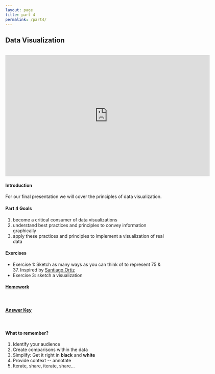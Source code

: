 ```yaml
---
layout: page
title: part 4
permalink: /part4/
---
```


## Data Visualization
<br>
<iframe src="https://docs.google.com/presentation/d/186LxIQ8fLcmwlroeT8-z3LDm1QQ7zMFtqTH1k5i3lmw/embed?start=false&loop=false&delayms=3000" frameborder="0" width="640" height="380" allowfullscreen="true" mozallowfullscreen="true" webkitallowfullscreen="true"></iframe>
<br>   

#### Introduction  
For our final presentation we will cover the principles of data visualization.   


####  Part 4 Goals  
1. become a critical consumer of data visualizations
2. understand best practices and principles to convey information graphically
3. apply these practices and principles to implement a visualization of real data   


#### Exercises   
- Exercise 1: Sketch as many ways as you can think of to represent 75 & 37. Inspired by <a href = "http://blog.visual.ly/45-ways-to-communicate-two-quantities/" target = "_blank">Santiago Ortiz</a>
- Exercise 3: sketch a visualization  

#### <a href = "https://github.com/GeoCenter/StataTraining/blob/master/Day4/DoFiles/visualizationWarmup.do" target="_blank">Homework</a>       
<br>   


#### <a href = "https://github.com/GeoCenter/StataTraining/blob/master/Day4/DoFiles/visualizationWarmup_answers.do" target="_blank">Answer Key</a>        
<br>     

 
#### What to remember?  
1. Identify your audience
2. Create comparisons within the data
3. Simplify: Get it right in __black__ and __white__
4. Provide context -- annotate
5. Iterate, share, iterate, share...
